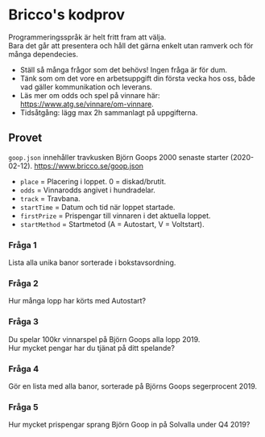# Bricco's kodprov

Programmeringsspråk är helt fritt fram att välja.  
Bara det går att presentera och håll det gärna enkelt utan ramverk och för många dependecies.

* Ställ så många frågor som det behövs! Ingen fråga är för dum.
* Tänk som om det vore en arbetsuppgift din första vecka hos oss, både vad gäller kommunikation och leverans.
* Läs mer om odds och spel på vinnare här: https://www.atg.se/vinnare/om-vinnare. 
* Tidsåtgång: lägg max 2h sammanlagt på uppgifterna.

## Provet
`goop.json` innehåller travkusken Björn Goops 2000 senaste starter (2020-02-12).
https://www.bricco.se/goop.json 

* `place` = Placering i loppet. 0 = diskad/brutit. 
* `odds` = Vinnarodds angivet i hundradelar.
* `track` = Travbana. 
* `startTime` = Datum och tid när loppet startade. 
* `firstPrize` = Prispengar till vinnaren i det aktuella loppet. 
* `startMethod` = Startmetod (A = Autostart, V = Voltstart). 

### Fråga 1
Lista alla unika banor sorterade i bokstavsordning.

### Fråga 2
Hur många lopp har körts med Autostart?

### Fråga 3
Du spelar 100kr vinnarspel på Björn Goops alla lopp 2019.  
Hur mycket pengar har du tjänat på ditt spelande?

### Fråga 4
Gör en lista med alla banor, sorterade på Björns Goops segerprocent 2019.

### Fråga 5
Hur mycket prispengar sprang Björn Goop in på Solvalla under Q4 2019?
